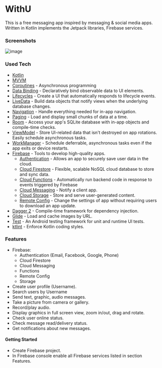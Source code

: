 # WithU
This is a free messaging app inspired by messaging & social media apps. Written in Kotlin implements the Jetpack libraries, Firebase services.

### Screenshots
![image](https://user-images.githubusercontent.com/25232443/63807967-22693480-c91f-11e9-8f22-af367171ae00.png)

### Used Tech
* [Kotlin](https://kotlinlang.org/)
* [MVVM](https://developer.android.com/jetpack/docs/guide)
* [Coroutines](https://kotlinlang.org/docs/reference/coroutines-overview.html) - Asynchronous programming 
* [Data Binding](https://developer.android.com/topic/libraries/data-binding/) - Declaratively bind observable data to UI elements.
* [Lifecycles](https://developer.android.com/topic/libraries/architecture/lifecycle) - Create a UI that automatically responds to lifecycle events.
* [LiveData](https://developer.android.com/topic/libraries/architecture/livedata) - Build data objects that notify views when the underlying database changes.
* [Navigation](https://developer.android.com/guide/navigation/) - Handle everything needed for in-app navigation.
* [Paging](https://developer.android.com/topic/libraries/architecture/paging/) - Load and display small chunks of data at a time.
* [Room](https://developer.android.com/topic/libraries/architecture/room) - Access your app's SQLite database with in-app objects and compile-time checks.
* [ViewModel](https://developer.android.com/topic/libraries/architecture/viewmodel) - Store UI-related data that isn't destroyed on app rotations. Easily schedule asynchronous tasks.
* [WorkManager](https://developer.android.com/topic/libraries/architecture/workmanager) - Schedule deferrable, asynchronous tasks even if the app exits or device restarts.
* [Firebase](https://firebase.google.com/docs) - Tools to develop high-quality apps.
  - [Authentication](https://firebase.google.com/docs) - Allows an app to securely save user data in the cloud.
  - [Cloud Firestore](https://firebase.google.com/docs/firestore) - Flexible, scalable NoSQL cloud database to store and sync data.
  - [Cloud Functions](https://firebase.google.com/docs/functions) - Automatically run backend code in response to events triggered by Firebase 
  - [Cloud Messaging](https://firebase.google.com/docs/cloud-messaging) - Notify a client app.
  - [Cloud Storage](https://firebase.google.com/docs/storage) - Store and serve user-generated content.
  - [Remote Config](https://firebase.google.com/docs/remote-config) - Change the settings of app without requiring users to download an app update.
* [Dagger 2](https://github.com/google/dagger) - Compile-time framework for dependency injection.
* [Glide](https://github.com/bumptech/glide) - Load and cache images by URL.
* [Test](https://developer.android.com/training/testing/) - An Android testing framework for unit and runtime UI tests.
* [ktlint](https://ktlint.github.io/) - Enforce Kotlin coding styles.


### Features
* Firebase: 
  - Authentication (Email, Facebook, Google, Phone)
  - Cloud Firestore
  - Cloud Messaging
  - Functions
  - Remote Config
  - Storage
* Create user profile (Username).
* Search users by Username
* Send text, graphic, audio messages.
* Take a picture from camera or gallery.
* Record/play audio.
* Display graphics in full screen view, zoom in/out, drag and rotate.
* Check user online status.
* Check message read/delivery status.
* Get notifications about new messages.


#### Getting Started
* Create Firebase project.
* In Firebase console enable all Firebase services listed in section Features.



